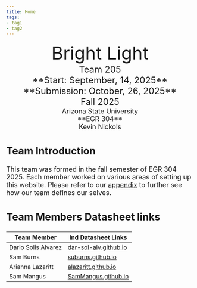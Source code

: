 ```yaml
---
title: Home
tags:
- tag1
- tag2
---
```

<center>
<font size="8">Bright Light<br>
<font size="5">Team 205<br>
**Start: September, 14, 2025**<br>
**Submission: October, 26, 2025**<br>
Fall 2025<br>
<font size="4">Arizona State University<br>
**EGR 304**<br>
Kevin Nickols<br>
  

</center>

## Team Introduction

This team was formed in the fall semester of EGR 304 2025. Each member worked on various areas of setting up this website. Please refer to our [appendix](https://egr304-team-205-2025-f.github.io/EGR304-2025-F-205.github.io/Appendix/App-Team-Org/) to further see how our team defines our selves.


## Team Members Datasheet links

| **Team Member**        |**Ind Datasheet Links** |
| ---------------------- | -----------------------|
| Dario Solis Alvarez            | [dar-sol-alv.github.io](https://dar-sol-alv.github.io/) |
| Sam Burns              | [suburns.github.io](https://suburns05.github.io/suburns.github.io/) |
| Arianna Lazaritt               | [alazaritt.github.io](https://alazaritt.github.io/alazaritt.github.io/) |
| Sam Mangus                | [SamMangus.github.io](https://SamMangus.github.io/) |
